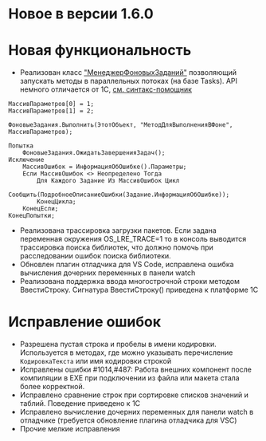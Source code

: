# Новое в версии 1.6.0

# Новая функциональность

* Реализован класс ["МенеджерФоновыхЗаданий"](https://oscript.io/syntax/page/МенеджерФоновыхЗаданий) позволяющий запускать методы в параллельных потоках (на базе Tasks). API немного отличается от 1С, [см. синтакс-помощник](https://oscript.io/syntax/page/МенеджерФоновыхЗаданий)

```bsl
МассивПараметров[0] = 1;
МассивПараметров[1] = 2;

ФоновыеЗадания.Выполнить(ЭтотОбъект, "МетодДляВыполненияВФоне", МассивПараметров);

Попытка
	ФоновыеЗадания.ОжидатьЗавершенияЗадач();
Исключение
	МассивОшибок = ИнформацияОбОшибке().Параметры;
	Если МассивОшибок <> Неопределено Тогда
		Для Каждого Задание Из МассивОшибок Цикл
			Сообщить(ПодробноеОписаниеОшибки(Задание.ИнформацияОбОшибке));
		КонецЦикла;
	КонецЕсли;
КонецПопытки;
```

* Реализована трассировка загрузки пакетов. Если задана переменная окружения OS_LRE_TRACE=1 то в консоль выводится трассировка поиска библиотек, что должно помочь при расследовании ошибок поиска библиотеки.
* Обновлен плагин отладчика для VS Code, исправлена ошибка вычисления дочерних переменных в панели watch
* Реализована поддержка ввода многострочной строки методом ВвестиСтроку. Сигнатура ВвестиСтроку() приведена к платформе 1C

# Исправление ошибок

* Разрешена пустая строка и пробелы в имени кодировки. Используется в методах, где можно указывать перечисление `КодировкаТекста` или имя кодировки строкой
* Исправлены ошибки #1014,#487: Работа внешних компонент после компиляции в EXE при подключении из файла или макета стала более корректной.
* Исправлено сравнение строк при сортировке списков значений и таблий. Поведение приведено к 1С
* Исправлено вычисление дочерних переменных для панели watch в отладчике (требуется обновление плагина отладчика для VSC)
* Прочие мелкие исправления

